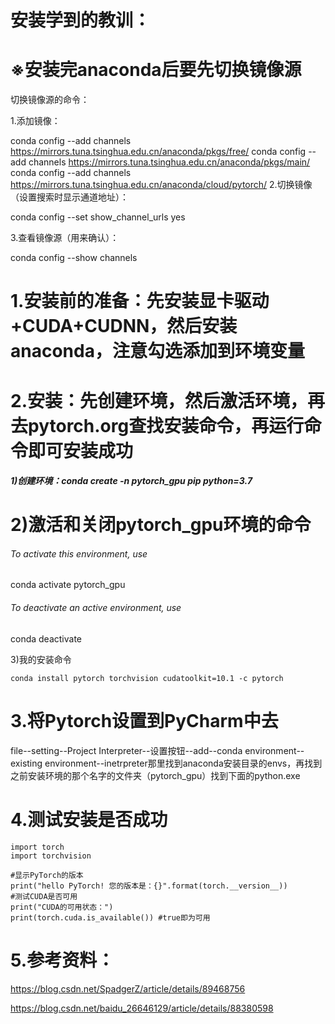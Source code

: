 # 安装学到的教训：

# ※安装完anaconda后要先切换镜像源

切换镜像源的命令：

1.添加镜像：

conda config --add channels https://mirrors.tuna.tsinghua.edu.cn/anaconda/pkgs/free/
conda config --add channels https://mirrors.tuna.tsinghua.edu.cn/anaconda/pkgs/main/
conda config --add channels https://mirrors.tuna.tsinghua.edu.cn/anaconda/cloud/pytorch/
2.切换镜像（设置搜索时显示通道地址）：

conda config --set show_channel_urls yes

3.查看镜像源（用来确认）：

conda config --show channels

# 1.安装前的准备：先安装显卡驱动+CUDA+CUDNN，然后安装anaconda，注意勾选添加到环境变量

# 2.安装：先创建环境，然后激活环境，再去pytorch.org查找安装命令，再运行命令即可安装成功

##### 1)创建环境：conda create -n pytorch_gpu pip python=3.7

# 2)激活和关闭pytorch_gpu环境的命令

###### To activate this environment, use

conda activate pytorch_gpu

###### To deactivate an active environment, use

 conda deactivate

3)我的安装命令

```英语
conda install pytorch torchvision cudatoolkit=10.1 -c pytorch
```

# 3.将Pytorch设置到PyCharm中去

file--setting--Project Interpreter--设置按钮--add--conda environment--existing environment--inetrpreter那里找到anaconda安装目录的envs，再找到之前安装环境的那个名字的文件夹（pytorch_gpu）找到下面的python.exe

# 4.测试安装是否成功

```英语
import torch
import torchvision

#显示PyTorch的版本
print("hello PyTorch! 您的版本是：{}".format(torch.__version__))
#测试CUDA是否可用
print("CUDA的可用状态：")
print(torch.cuda.is_available()) #true即为可用
```

# 5.参考资料：

https://blog.csdn.net/SpadgerZ/article/details/89468756

https://blog.csdn.net/baidu_26646129/article/details/88380598